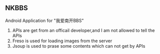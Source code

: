 ## NKBBS
Android Application for "我爱南开BBS"

1. APIs are get from an officail developer,and I am not allowed to tell the APIs
2. Freso is used for loading images from the server
3. Jsoup is used to prase some contents which can not get by APIs

